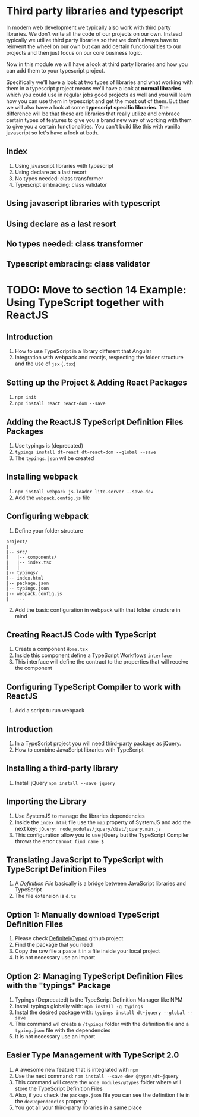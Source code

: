 Third party libraries and typescript
===============================================

In modern web development we typically also work with third party libraries. We don't write all the code of our projects on our own. Instead typically we utilize third party libraries so that we don't always have to reinvent the wheel on our own but can add certain functionalities to our projects and then just focus on our core business logic.

Now in this module we will have a look at third party libraries and how you can add them to your typescript project. 

Specifically we'll have a look at two types of libraries and what working with them in a typescript project means we'll have a look at **normal libraries** which you could use in regular jobs good projects as well and you will learn how you can use them in typescript and get the most out of them. But then we will also have a look at some **typescript specific libraries**. The difference will be that these are libraries that really utilize and embrace certain types of features to give you a brand new way of working with them to give you a certain functionalities. You can't build like this with vanilla javascript so let's have a look at both.

Index
-----------------------------------------

1. Using javascript libraries with typescript
2. Using declare as a last resort
3. No types needed: class transformer
4. Typescript embracing: class validator

Using javascript libraries with typescript
-----------------------------------------
Using declare as a last resort
-----------------------------------------
No types needed: class transformer
-----------------------------------------
Typescript embracing: class validator
-----------------------------------------

TODO: Move to section 14
Example: Using TypeScript together with ReactJS
===============================================

Introduction
------------
1. How to use TypeScript in a library different that Angular
2. Integration with webpack and reactjs, respecting the folder structure and the use of `jsx` (`.tsx`)

Setting up the Project & Adding React Packages
-----------------------------------------
1. `npm init`
2. `npm install react react-dom --save`

Adding the ReactJS TypeScript Definition Files Packages
-------------------------------------------------------
1. Use typings is (deprecated)
2. `typings install dt~react dt~react-dom --global --save`
3. The `typings.json` wil be created

Installing webpack
------------------
1. `npm install webpack js-loader lite-server --save-dev`
2. Add the `webpack.config.js` file

Configuring webpack
-------------------
1. Define your folder structure
```
project/
|
|-- src/
|   |-- components/
|   |-- index.tsx
|   |
|-- typings/
|-- index.html
|-- package.json
|-- typings.json
|-- webpack.config.js
|   ...
```

2. Add the basic configuration in webpack with that folder structure in mind

Creating ReactJS Code with TypeScript
-------------------------------------
1. Create a component `Home.tsx`
2. Inside this component define a TypeScript Workflows `interface`
3. This interface will define the contract to the properties that will receive the component

Configuring TypeScript Compiler to work with ReactJS
----------------------------------------------------
1. Add a script tu run webpack

Introduction
------------
1. In a TypeScript project you will need third-party package as jQuery.
2. How to combine JavaScript libraries with TypeScript

Installing a third-party library
--------------------------------
1. Install jQuery `npm install --save jquery`

Importing the Library
---------------------
1. Use SystemJS to manage the libraries dependencies
2. Inside the `index.html` file use the `map` property of SystemJS and add the next key: `jQuery: node_modules/jquery/dist/jquery.min.js`
3. This configuration allow you to use jQuery but the TypeScript Compiler throws the error `Cannot find name $`

Translating JavaScript to TypeScript with TypeScript Definition Files
---------------------------------------------------------------------
1. A *Definition File* basically is a bridge between JavaScript libraries and TypeScript
2. The file extension is `d.ts`

Option 1: Manually download TypeScript Definition Files
-------------------------------------------------------
1. Please check [DefinitelyTyped](https://github.com/DefinitelyTyped/DefinitelyTyped) github project
2. Find the package that you need
3. Copy the raw file a paste it in a file inside your local project
4. It is not necessary use an import

Option 2: Managing TypeScript Definition Files with the "typings" Package
-------------------------------------------------------------------------
1. Typings (Deprecated) is the TypeScript Definition Manager like NPM
2. Install typings globally with: `npm install -g typings`
3. Instal the desired package with: `typings install dt~jquery --global --save`
4. This command wil create a `/typings` folder with the definition file and a `typing.json` file with the dependencies
5. It is not necessary use an import

Easier Type Management with TypeScript 2.0
------------------------------------------
1. A awesome new feature that is integrated with `npm`
2. Use the next command: `npm install --save-dev @types/dt~jquery`
3. This command will create the `node_modules/@types` folder where will store the TypeScript Definition Files
4. Also, if you check the `package.json` file you can see the definition file in the `devDependencies` property
5. You got all your third-party libraries in a same place

